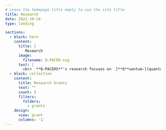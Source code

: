 ```yaml
---
# Leave the homepage title empty to use the site title
title: Research
date: 2022-10-24
type: landing

sections:
  - block: hero
    content:
      title: |
         Research
      image:
        filename: Q-PACER.svg
      text: |
        <br>  **Q-PACERS**'s research focuses on  [**Q**uantum-](quantum), [**P**hotonic-](photonics), [**A**ntenna-](antenna), [**C**omputing-](computing), [**E**mbedded-](embedded) , and [**R**enewable-energy](renewable) **S**ystems. Click on the different arrows or the links to learn more about each research thrust and their related publiciations. 
  - block: collection
    content:
      title: Research Grants
      text: ""
      count: 5
      filters:
        folders:
          - grants
    design:
      view: grant
      columns: '1'
---
```

